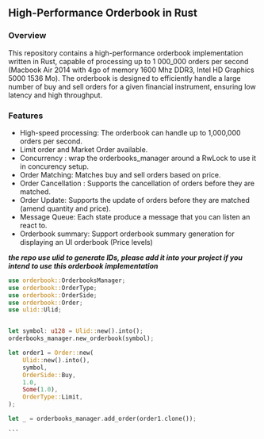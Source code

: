 ## High-Performance Orderbook in Rust


### Overview

This repository contains a high-performance orderbook implementation written in Rust, capable of processing up to 1 000_000 orders per second (Macbook  Air 2014 with 4go of memory 1600 Mhz DDR3, Intel HD Graphics 5000 1536 Mo).
The orderbook is designed to efficiently handle a large number of buy and sell orders for a given financial instrument, ensuring low latency and high throughput.


### Features
- High-speed processing: The orderbook can handle up to 1,000,000 orders per second.
- Limit order and Market Order available.
- Concurrency : wrap the orderbooks_manager around a RwLock to use it in concurency setup.
- Order Matching: Matches buy and sell orders based on price.
- Order Cancellation : Supports the cancellation of orders before they are matched.
- Order Update: Supports the update of orders before they are matched (amend quantity and price).
- Message Queue: Each state produce a message that you can listen an react to.
- Orderbook summary: Support orderbook summary generation for displaying an UI orderbook (Price levels)

***the repo use ulid to generate IDs, please add it into your project if you intend to use this orderbook implementation***

````rust
use orderbook::OrderbooksManager;
use orderbook::OrderType;
use orderbook::OrderSide;
use orderbook::Order;
use ulid::Ulid;


let symbol: u128 = Ulid::new().into();
orderbooks_manager.new_orderbook(symbol);

let order1 = Order::new(
    Ulid::new().into(),
    symbol,
    OrderSide::Buy,
    1.0,
    Some(1.0),
    OrderType::Limit,
);

let _ = orderbooks_manager.add_order(order1.clone());

```
